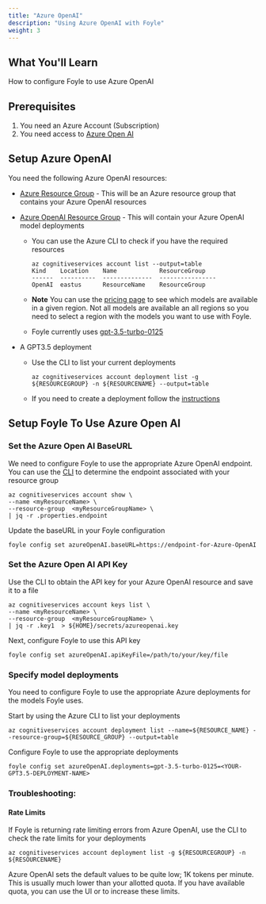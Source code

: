 ```yaml
---
title: "Azure OpenAI"
description: "Using Azure OpenAI with Foyle"
weight: 3
---
```


## What You'll Learn

How to configure Foyle to use Azure OpenAI

## Prerequisites

1. You need an Azure Account (Subscription) 
1. You need access to [Azure Open AI](https://learn.microsoft.com/en-us/azure/ai-services/openai/overview#how-do-i-get-access-to-azure-openai)


## Setup Azure OpenAI

You need the following Azure OpenAI resources:

*  [Azure Resource Group](https://learn.microsoft.com/en-us/azure/azure-resource-manager/management/manage-resource-groups-portal) - This will be an Azure resource group that contains your Azure OpenAI resources    

*  [Azure OpenAI Resource Group](https://learn.microsoft.com/en-us/azure/ai-services/openai/how-to/create-resource?pivots=web-portal) - This will contain your Azure OpenAI model deployments 
   
   * You can use the Azure CLI to check if you have the required resources
   
     ```
     az cognitiveservices account list --output=table
     Kind    Location    Name            ResourceGroup
     ------  ----------  --------------  ----------------
     OpenAI  eastus      ResourceName    ResourceGroup
     ```

   * **Note** You can use the [pricing page](https://azure.microsoft.com/en-us/pricing/details/cognitive-services/openai-service/) to see which models are available
     in a given region. Not all models are available an all regions so you need to select a region with the models you want to use with Foyle. 
   * Foyle currently uses [gpt-3.5-turbo-0125](https://platform.openai.com/docs/models/gpt-3-5-turbo)

* A GPT3.5 deployment 
  * Use the CLI to list your current deployments
    
    ```
    az cognitiveservices account deployment list -g ${RESOURCEGROUP} -n ${RESOURCENAME} --output=table
    ```

  * If you need to create a deployment follow the [instructions](https://learn.microsoft.com/en-us/azure/ai-services/openai/how-to/create-resource?pivots=web-portal#deploy-a-model) 

## Setup Foyle To Use Azure Open AI

### Set the Azure Open AI BaseURL

We need to configure Foyle to use the appropriate Azure OpenAI endpoint. You can use the [CLI](https://learn.microsoft.com/en-us/azure/ai-services/openai/how-to/create-resource?pivots=cli#get-the-endpoint-url) to determine
the endpoint associated with your resource group 

```
az cognitiveservices account show \
--name <myResourceName> \
--resource-group  <myResourceGroupName> \
| jq -r .properties.endpoint
```

Update the baseURL in your Foyle configuration

```
foyle config set azureOpenAI.baseURL=https://endpoint-for-Azure-OpenAI
```

### Set the Azure Open AI API Key

Use the CLI to obtain the API key for your Azure OpenAI resource and save it to a file

```
az cognitiveservices account keys list \
--name <myResourceName> \
--resource-group  <myResourceGroupName> \
| jq -r .key1  > ${HOME}/secrets/azureopenai.key
```

Next, configure Foyle to use this API key

```
foyle config set azureOpenAI.apiKeyFile=/path/to/your/key/file
```

### Specify model deployments 

You need to configure Foyle to use the appropriate Azure deployments for the models Foyle uses.

Start by using the Azure CLI to list your deployments

  ```
  az cognitiveservices account deployment list --name=${RESOURCE_NAME} --resource-group=${RESOURCE_GROUP} --output=table
  ```

Configure Foyle to use the appropriate deployments

```
foyle config set azureOpenAI.deployments=gpt-3.5-turbo-0125=<YOUR-GPT3.5-DEPLOYMENT-NAME>
```

### Troubleshooting: 

#### Rate Limits

If Foyle is returning rate limiting errors from Azure OpenAI, use the CLI to check 
the rate limits for your deployments

```
az cognitiveservices account deployment list -g ${RESOURCEGROUP} -n ${RESOURCENAME}
```

Azure OpenAI sets the default values to be quite low; 1K tokens per minute. This is usually much
lower than your allotted quota. If you have available quota, you can use the UI or to increase these limits.
